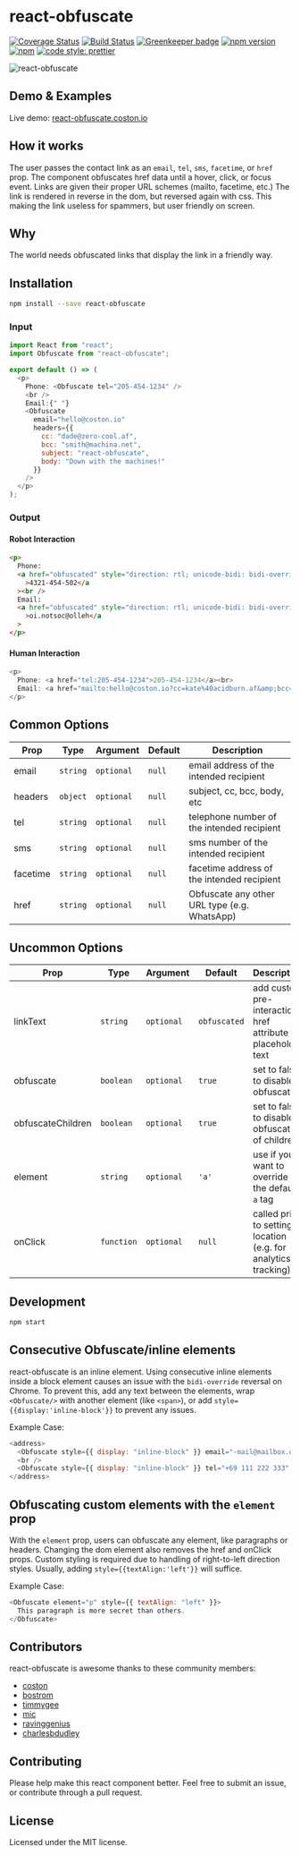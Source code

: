 # react-obfuscate

[![Coverage Status](https://coveralls.io/repos/github/coston/react-obfuscate/badge.svg?branch=master)](https://coveralls.io/github/coston/react-obfuscate?branch=master)
[![Build Status](https://travis-ci.org/coston/react-obfuscate.svg?branch=master)](https://travis-ci.org/coston/react-obfuscate)
[![Greenkeeper badge](https://badges.greenkeeper.io/coston/react-obfuscate.svg)](https://greenkeeper.io/)
[![npm version](https://badge.fury.io/js/react-obfuscate.svg)](https://www.npmjs.com/package/react-obfuscate)
[![npm](https://img.shields.io/npm/dm/react-obfuscate.svg)](https://www.npmjs.com/package/react-obfuscate)
[![code style: prettier](https://img.shields.io/badge/code_style-prettier-ff69b4.svg)](https://prettier.io)

![react-obfuscate](https://user-images.githubusercontent.com/7424180/28096225-c2f07142-666c-11e7-96ab-c12f34d1b86f.png)

## Demo & Examples

Live demo: [react-obfuscate.coston.io](https://react-obfuscate.coston.io)

## How it works

The user passes the contact link as an `email`, `tel`, `sms`, `facetime`, or `href` prop. The component obfuscates href data until a hover, click, or focus event. Links are given their proper URL schemes (mailto, facetime, etc.) The link is rendered in reverse in the dom, but reversed again with css. This making the link useless for spammers, but user friendly on screen.

## Why

The world needs obfuscated links that display the link in a friendly way.

## Installation

```bash
npm install --save react-obfuscate
```

### Input

```js
import React from "react";
import Obfuscate from "react-obfuscate";

export default () => (
  <p>
    Phone: <Obfuscate tel="205-454-1234" />
    <br />
    Email:{" "}
    <Obfuscate
      email="hello@coston.io"
      headers={{
        cc: "dade@zero-cool.af",
        bcc: "smith@machina.net",
        subject: "react-obfuscate",
        body: "Down with the machines!"
      }}
    />
  </p>
);
```

### Output

#### Robot Interaction

```html
<p>
  Phone:
  <a href="obfuscated" style="direction: rtl; unicode-bidi: bidi-override;"
    >4321-454-502</a
  ><br />
  Email:
  <a href="obfuscated" style="direction: rtl; unicode-bidi: bidi-override;"
    >oi.notsoc@olleh</a
  >
</p>
```

#### Human Interaction

```js
<p>
  Phone: <a href="tel:205-454-1234">205-454-1234</a><br>
  Email: <a href="mailto:hello@coston.io?cc=kate%40acidburn.af&amp;bcc=tanderson%40metacortex.net&amp;subject=react-obfuscate&amp;body=Down%20with%20the%20machines!">hello@coston.io</a>
</p>
```

## Common Options

| Prop     | Type     | Argument   | Default | Description                                  |
| -------- | -------- | ---------- | ------- | -------------------------------------------- |
| email    | `string` | `optional` | `null`  | email address of the intended recipient      |
| headers  | `object` | `optional` | `null`  | subject, cc, bcc, body, etc                  |
| tel      | `string` | `optional` | `null`  | telephone number of the intended recipient   |
| sms      | `string` | `optional` | `null`  | sms number of the intended recipient         |
| facetime | `string` | `optional` | `null`  | facetime address of the intended recipient   |
| href     | `string` | `optional` | `null`  | Obfuscate any other URL type (e.g. WhatsApp) |

## Uncommon Options

| Prop              | Type       | Argument   | Default      | Description                                                    |
| ----------------- | ---------- | ---------- | ------------ | -------------------------------------------------------------- |
| linkText          | `string`   | `optional` | `obfuscated` | add custom pre-interaction href attribute placeholder text     |
| obfuscate         | `boolean`  | `optional` | `true`       | set to false to disable obfuscation                            |
| obfuscateChildren | `boolean`  | `optional` | `true`       | set to false to disable obfuscation of children                |
| element           | `string`   | `optional` | `'a'`        | use if you want to override the default `a` tag                |
| onClick           | `function` | `optional` | `null`       | called prior to setting location (e.g. for analytics tracking) |

## Development

```bash
npm start
```

## Consecutive Obfuscate/inline elements

react-obfuscate is an inline element. Using consecutive inline elements inside a block element causes an issue with the `bidi-override` reversal on Chrome. To prevent this,
add any text between the elements, wrap `<Obfuscate/>` with another element (like `<span>`), or add `style={{display:'inline-block'}}` to prevent any issues.

Example Case:

```js
<address>
  <Obfuscate style={{ display: "inline-block" }} email="-mail@mailbox.org" />
  <br />
  <Obfuscate style={{ display: "inline-block" }} tel="+69 111 222 333" />
</address>
```

## Obfuscating custom elements with the `element` prop

With the `element` prop, users can obfuscate any element, like paragraphs or headers. Changing the dom element also removes the href and onClick props. Custom styling is required due to handling of right-to-left direction styles. Usually, adding `style={{textAlign:'left'}}` will suffice.

Example Case:

```js
<Obfuscate element="p" style={{ textAlign: "left" }}>
  This paragraph is more secret than others.
</Obfuscate>
```

## Contributors

react-obfuscate is awesome thanks to these community members:

- [coston](https://github.com/coston)
- [bostrom](https://github.com/bostrom)
- [timmygee](https://github.com/timmygee)
- [mic](https://github.com/mic)
- [ravinggenius](https://github.com/ravinggenius)
- [charlesbdudley](https://github.com/charlesbdudley)

## Contributing

Please help make this react component better. Feel free to submit an issue, or contribute through a pull request.

## License

Licensed under the MIT license.
